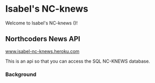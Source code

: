 # Isabel's NC-knews

Welcome to Isabel's NC-knews ()!

## Northcoders News API

www.isabel-nc-knews.heroku.com

This is an api so that you can access the SQL NC-KNEWS database.

### Background
